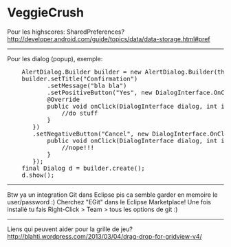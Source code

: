 VeggieCrush
===========

Pour les highscores: SharedPreferences?
	http://developer.android.com/guide/topics/data/data-storage.html#pref
	
--------------------------------------------------------------------------------

Pour les dialog (popup), exemple:
<pre>
	AlertDialog.Builder builder = new AlertDialog.Builder(this);
	builder.setTitle("Confirmation")
		   .setMessage("bla bla")
		   .setPositiveButton("Yes", new DialogInterface.OnClickListener() {
	       @Override
	       public void onClick(DialogInterface dialog, int id) {
	    	   //do stuff
	       }
	   })
	   .setNegativeButton("Cancel", new DialogInterface.OnClickListener() {
	       public void onClick(DialogInterface dialog, int id) {
	    	   //nope!!!
	       }
	   });				
	final Dialog d = builder.create();
	d.show();
</pre>

--------------------------------------------------------------------------------

Btw ya un integration Git dans Eclipse pis ca semble garder en memoire le user/password :) Cherchez "EGit" dans le Eclipse Marketplace!
Une fois installé tu fais Right-Click > Team > tous les options de git :)

--------------------------------------------------------------------------------

Liens qui peuvent aider pour la grille de jeu?
http://blahti.wordpress.com/2013/03/04/drag-drop-for-gridview-v4/
